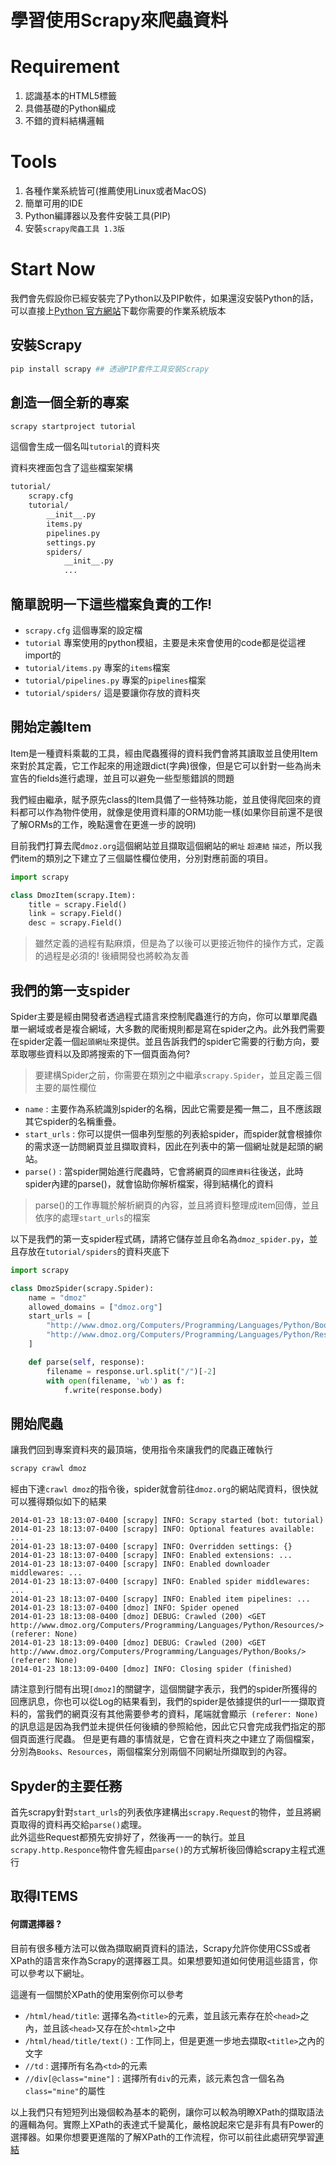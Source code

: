 # 學習使用Scrapy來爬蟲資料

# Requirement  
1. 認識基本的HTML5標籤
2. 具備基礎的Python編成
3. 不錯的資料結構邏輯

# Tools
1. 各種作業系統皆可(推薦使用Linux或者MacOS)
2. 簡單可用的IDE
3. Python編譯器以及套件安裝工具(PIP)
4. 安裝`scrapy爬蟲工具 1.3版`


# Start Now
我們會先假設你已經安裝完了Python以及PIP軟件，如果還沒安裝Python的話，可以直接上[Python 官方網站](https://www,python.org)下載你需要的作業系統版本

## 安裝Scrapy  
``` bash
pip install scrapy ## 透過PIP套件工具安裝Scrapy
```

## 創造一個全新的專案
```bash
scrapy startproject tutorial 
```
這個會生成一個名叫`tutorial`的資料夾

資料夾裡面包含了這些檔案架構  
```bash
tutorial/
    scrapy.cfg
    tutorial/
        __init__.py
        items.py
        pipelines.py
        settings.py
        spiders/
            __init__.py
            ...

```

## 簡單說明一下這些檔案負責的工作!
* `scrapy.cfg` 這個專案的設定檔
* `tutorial` 專案使用的python模組，主要是未來會使用的code都是從這裡import的
* `tutorial/items.py` 專案的`items`檔案
* `tutorial/pipelines.py` 專案的`pipelines`檔案
* `tutorial/spiders/` 這是要讓你存放的資料夾

## 開始定義Item
Item是一種資料乘載的工具，經由爬蟲獲得的資料我們會將其讀取並且使用Item來對於其定義，它工作起來的用途跟dict(字典)很像，但是它可以針對一些為尚未宣告的fields進行處理，並且可以避免一些型態錯誤的問題  

我們經由繼承，賦予原先class的Item具備了一些特殊功能，並且使得爬回來的資料都可以作為物件使用，就像是使用資料庫的ORM功能一樣(如果你目前還不是很了解ORMs的工作，晚點還會在更進一步的說明)

目前我們打算去爬`dmoz.org`這個網站並且擷取這個網站的`網址` `超連結` `描述`，所以我們item的類別之下建立了三個屬性欄位使用，分別對應前面的項目。

```python 
import scrapy

class DmozItem(scrapy.Item):
    title = scrapy.Field()
    link = scrapy.Field()
    desc = scrapy.Field()
```

> 雖然定義的過程有點麻煩，但是為了以後可以更接近物件的操作方式，定義的過程是必須的! 後續開發也將較為友善


## 我們的第一支spider
Spider主要是經由開發者透過程式語言來控制爬蟲進行的方向，你可以單單爬蟲單一網域或者是複合網域，大多數的爬衝規則都是寫在spider之內。此外我們需要在spider定義一個`起頭網址`來提供。並且告訴我們的spider它需要的行動方向，要萃取哪些資料以及即將搜索的下一個頁面為何?

> 要建構Spider之前，你需要在類別之中繼承`scrapy.Spider`，並且定義三個主要的屬性欄位

- `name` :  主要作為系統識別spider的名稱，因此它需要是獨一無二，且不應該跟其它spider的名稱重疊。
- `start_urls` : 你可以提供一個串列型態的列表給spider，而spider就會根據你的需求逐一訪問網頁並且擷取資料，因此在列表中的第一個網址就是起頭的網站。
- `parse()` : 當spider開始進行爬蟲時，它會將網頁的`回應資料`往後送，此時spider內建的parse()，就會協助你解析檔案，得到結構化的資料

> parse()的工作專職於解析網頁的內容，並且將資料整理成item回傳，並且依序的處理`start_urls`的檔案

以下是我們的第一支spider程式碼，請將它儲存並且命名為`dmoz_spider.py`，並且存放在`tutorial/spiders`的資料夾底下


```python
import scrapy

class DmozSpider(scrapy.Spider):
    name = "dmoz"
    allowed_domains = ["dmoz.org"]
    start_urls = [
        "http://www.dmoz.org/Computers/Programming/Languages/Python/Books/",
        "http://www.dmoz.org/Computers/Programming/Languages/Python/Resources/"
    ]

    def parse(self, response):
        filename = response.url.split("/")[-2]
        with open(filename, 'wb') as f:
            f.write(response.body)
```

## 開始爬蟲  
讓我們回到專案資料夾的最頂端，使用指令來讓我們的爬蟲正確執行  
``` bash
scrapy crawl dmoz
```

經由下達`crawl dmoz`的指令後，spider就會前往`dmoz.org`的網站爬資料，很快就可以獲得類似如下的結果

``` console
2014-01-23 18:13:07-0400 [scrapy] INFO: Scrapy started (bot: tutorial)
2014-01-23 18:13:07-0400 [scrapy] INFO: Optional features available: ...
2014-01-23 18:13:07-0400 [scrapy] INFO: Overridden settings: {}
2014-01-23 18:13:07-0400 [scrapy] INFO: Enabled extensions: ...
2014-01-23 18:13:07-0400 [scrapy] INFO: Enabled downloader middlewares: ...
2014-01-23 18:13:07-0400 [scrapy] INFO: Enabled spider middlewares: ...
2014-01-23 18:13:07-0400 [scrapy] INFO: Enabled item pipelines: ...
2014-01-23 18:13:07-0400 [dmoz] INFO: Spider opened
2014-01-23 18:13:08-0400 [dmoz] DEBUG: Crawled (200) <GET http://www.dmoz.org/Computers/Programming/Languages/Python/Resources/> (referer: None)
2014-01-23 18:13:09-0400 [dmoz] DEBUG: Crawled (200) <GET http://www.dmoz.org/Computers/Programming/Languages/Python/Books/> (referer: None)
2014-01-23 18:13:09-0400 [dmoz] INFO: Closing spider (finished)
```

請注意到行間有出現`[dmoz]`的關鍵字，這個關鍵字表示，我們的spider所獲得的回應訊息，你也可以從Log的結果看到，我們的spider是依據提供的url一一擷取資料的，當我們的網頁沒有其他需要參考的資料，尾端就會顯示` (referer: None)`的訊息這是因為我們並未提供任何後續的參照給他，因此它只會完成我們指定的那個頁面進行爬蟲。
但是更有趣的事情就是，它會在資料夾之中建立了兩個檔案，分別為`Books`、`Resources`，兩個檔案分別兩個不同網址所擷取到的內容。


## Spyder的主要任務  
首先scrapy針對`start_urls`的列表依序建構出`scrapy.Request`的物件，並且將網頁取得的資料再交給`parse()`處理。  
此外這些Request都預先安排好了，然後再一一的執行。並且`scrapy.http.Responce`物件會先經由`parse()`的方式解析後回傳給scrapy主程式進行

## 取得ITEMS

#### 何謂選擇器  ?
目前有很多種方法可以做為擷取網頁資料的語法，Scrapy允許你使用CSS或者XPath的語言來作為Scrapy的選擇器工具。如果想要知道如何使用這些語言，你可以參考以下網址。

這邊有一個關於XPath的使用案例你可以參考

- `/html/head/title`: 選擇名為`<title>`的元素，並且該元素存在於`<head>`之內，並且該`<head>`又存在於`<html>`之中
- `/html/head/title/text()` : 工作同上，但是更進一步地去擷取`<title>`之內的文字
- `//td` : 選擇所有名為`<td>`的元素
- `//div[@class="mine"]` : 選擇所有`div`的元素，該元素包含一個名為`class="mine"`的屬性

以上我們只有短短列出幾個較為基本的範例，讓你可以較為明瞭XPath的擷取語法的邏輯為何。實際上XPath的表達式千變萬化，嚴格說起來它是非有具有Power的選擇器。如果你想要更進階的了解XPath的工作流程，你可以前往此處研究學習[連結](http://www.w3schools.com/XPath/default.asp)
